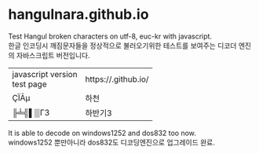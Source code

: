 # hangulnara.github.io

Test Hangul  broken characters on utf-8, euc-kr with javascript. <br>
 한글 인코딩시 깨짐문자들을 정상적으로 불러오기위한  테스트를 보여주는 디코더 엔진의 자바스크립트 버전입니다.

<table>
 <tr>
  <td> javascript version </br>
 test page
    </td>
      <td>   https://.github.io/
        </td>
  </tr>
   <tr>
     <td>   	ÇÏÃµ
       </td>
         <td> 하천
 </td>            
    </tr>
    <tr>
     <td>   	╟╧╣▌▒Γ3
       </td>
         <td> 하반기3
 </td>            
    </tr>
 </table>
 
 It is  able to  decode on windows1252 and dos832 too now. <br>
 windows1252 뿐만아니라 dos832도 디코딩엔진으로 업그레이드 완료.
